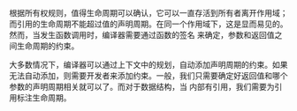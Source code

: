 根据所有权规则，值得生命周期可以确认，它可以一直存活到所有者离开作用域；而引用的生命周期不能超过值的声明周期。在同一个作用域下，这是显而易见的。然而，当发生函数调用时，编译器需要通过函数的签名
来确定，参数和返回值之间生命周期的约束。

大多数情况下，编译器可以通过上下文中的规划，自动添加声明周期的约束。如果无法自动添加，则需要开发者来添加约束。一般，我们只需要确定好返回值和哪个参数的声明周期相关就可以了。而对于数据结构，当
内部有引用，我们需要为引用标注生命周期。
